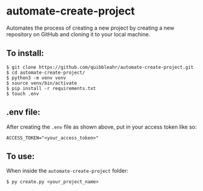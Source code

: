 # automate-create-project

Automates the process of creating a new project by creating a new repository on GitHub and cloning it to your local machine. 

## To install:

```
$ git clone https://github.com/quibbleahr/automate-create-project.git
$ cd automate-create-project/
$ python3 -m venv venv
$ source venv/bin/activate
$ pip install -r requirements.txt
$ touch .env
```

## .env file:

After creating the `.env` file as shown above, put in your access token like so:

```
ACCESS_TOKEN="<your_access_token>"
```


## To use:
When inside the `automate-create-project` folder:
```
$ py create.py <your_project_name>
```